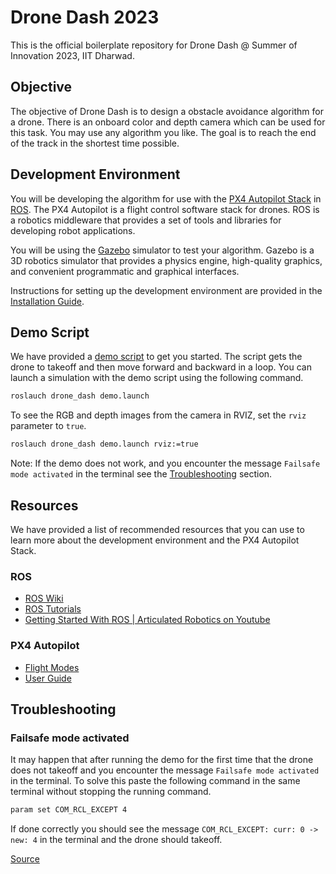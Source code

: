 # Drone Dash 2023
This is the official boilerplate repository for Drone Dash @ Summer of Innovation 2023, IIT Dharwad.

## Objective
The objective of Drone Dash is to design a obstacle avoidance algorithm for a drone. There is an onboard color and depth camera which can be used for this task. You may use any algorithm you like. The goal is to reach the end of the track in the shortest time possible.

## Development Environment
You will be developing the algorithm for use with the [PX4 Autopilot Stack](https://px4.io/) in [ROS](https://www.ros.org/). The PX4 Autopilot is a flight control software stack for drones. ROS is a robotics middleware that provides a set of tools and libraries for developing robot applications.

You will be using the [Gazebo](https://classic.gazebosim.org/) simulator to test your algorithm. Gazebo is a 3D robotics simulator that provides a physics engine, high-quality graphics, and convenient programmatic and graphical interfaces.

Instructions for setting up the development environment are provided in the [Installation Guide](./docs/Installation.md).

## Demo Script
We have provided a [demo script](./scripts/demo_node.py) to get you started. The script gets the drone to takeoff and then move forward and backward in a loop. You can launch a simulation with the demo script using the following command.
```bash
roslauch drone_dash demo.launch
```

To see the RGB and depth images from the camera in RVIZ, set the `rviz` parameter to `true`.
```bash
roslauch drone_dash demo.launch rviz:=true
```

Note: If the demo does not work, and you encounter the message `Failsafe mode activated` in the terminal see the [Troubleshooting](#failsafe-mode-activated) section.

## Resources
We have provided a list of recommended resources that you can use to learn more about the development environment and the PX4 Autopilot Stack.

### ROS
* [ROS Wiki](https://wiki.ros.org/)
* [ROS Tutorials](https://wiki.ros.org/ROS/Tutorials)
* [Getting Started With ROS | Articulated Robotics on Youtube](https://youtube.com/playlist?list=PLunhqkrRNRhYYCaSTVP-qJnyUPkTxJnBt)

### PX4 Autopilot
* [Flight Modes](https://docs.px4.io/v1.13/en/flight_modes/#multicopter)
* [User Guide](https://docs.px4.io/v1.13/en/ros/ros1.html)

## Troubleshooting

### Failsafe mode activated
It may happen that after running the demo for the first time that the drone does not takeoff and you encounter the message `Failsafe mode activated` in the terminal. To solve this paste the following command in the same terminal without stopping the running command.
```bash
param set COM_RCL_EXCEPT 4
```

If done correctly you should see the message `COM_RCL_EXCEPT: curr: 0 -> new: 4` in the terminal and the drone should takeoff.

[Source](https://discuss.px4.io/t/failsafe-mode-activating-constantly-after-the-vehicle-enters-the-offboard-mode/24460/3)